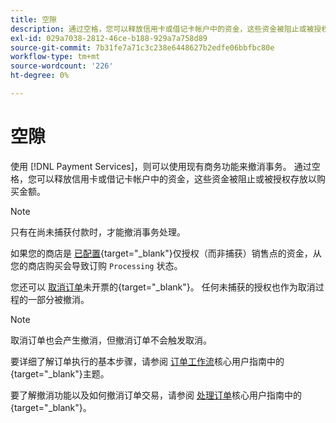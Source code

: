 ```yaml
---
title: 空隙
description: 通过空格，您可以释放信用卡或借记卡帐户中的资金，这些资金被阻止或被授权存放以购买金额。
exl-id: 029a7038-2812-46ce-b188-929a7a758d89
source-git-commit: 7b31fe7a71c3c238e6448627b2edfe06bbfbc80e
workflow-type: tm+mt
source-wordcount: '226'
ht-degree: 0%

---
```


# 空隙

使用 [!DNL Payment Services]，则可以使用现有商务功能来撤消事务。 通过空格，您可以释放信用卡或借记卡帐户中的资金，这些资金被阻止或被授权存放以购买金额。

>[!NOTE]
>
>只有在尚未捕获付款时，才能撤消事务处理。

如果您的商店是 [已配置](https://docs.magento.com/user-guide/configuration/sales/payment-methods.html#payment-actions){target=&quot;_blank&quot;}仅授权（而非捕获）销售点的资金，从您的商店购买会导致订购 `Processing` 状态。

您还可以 [取消订单](https://docs.magento.com/user-guide/sales/order-update.html#cancel-a-pending-order)未开票的{target=&quot;_blank&quot;}。 任何未捕获的授权也作为取消过程的一部分被撤消。

>[!NOTE]
>
>取消订单也会产生撤消，但撤消订单不会触发取消。

要详细了解订单执行的基本步骤，请参阅 [订单工作流](https://docs.magento.com/user-guide/sales/order-workflow.html)核心用户指南中的{target=&quot;_blank&quot;}主题。

要了解撤消功能以及如何撤消订单交易，请参阅 [处理订单](https://docs.magento.com/user-guide/sales/order-processing.html)核心用户指南中的{target=&quot;_blank&quot;}。
